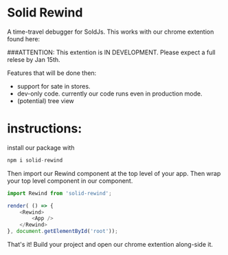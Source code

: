 
# Solid Rewind

A time-travel debugger for SoldJs.
This works with our chrome extention found here: <extention>


###ATTENTION: This extention is IN DEVELOPMENT.
Please expect a full relese by Jan 15th. 

Features that will be done then:
* support for sate in stores.
* dev-only code. currently our code runs even in production mode.
* (potential) tree view

# instructions:
install our package with


```javascript
npm i solid-rewind
```

Then import our Rewind component at the top level of your app.
Then wrap your top level component in our <Rewind> component.
```javascript
import Rewind from 'solid-rewind';

render( () => {
    <Rewind>
        <App />
    </Rewind>
}, document.getElementById('root'));

```

That's it! Build your project and open our chrome extention along-side it.
